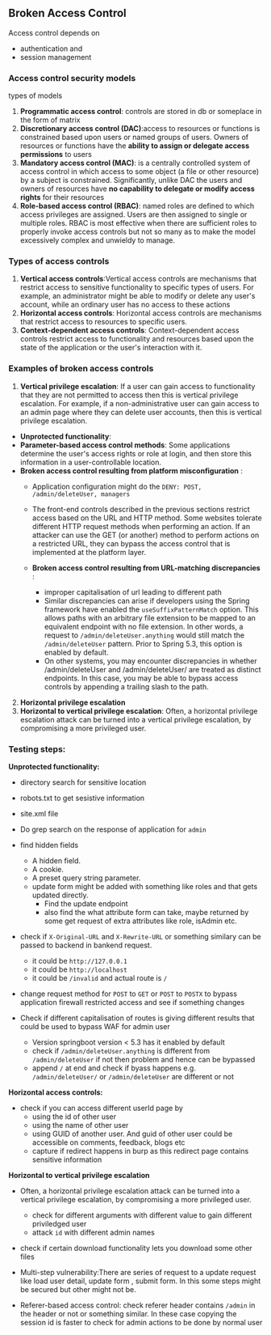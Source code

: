 ## Broken Access Control
Access control depends on 
- authentication and 
- session management

### Access control security models
types of models
1) **Programmatic access control**: controls are stored in db or someplace in the form of matrix
2) **Discretionary access control (DAC)**:access to resources or functions is constrained based upon users or named groups of users. Owners of resources or functions have the **ability to assign or delegate access permissions** to users
3) **Mandatory access control (MAC)**: is a centrally controlled system of access control in which access to some object (a file or other resource) by a subject is constrained. Significantly, unlike DAC the users and owners of resources have **no capability to delegate or modify access rights** for their resources
4) **Role-based access control (RBAC)**: named roles are defined to which access privileges are assigned. Users are then assigned to single or multiple roles. RBAC is most effective when there are sufficient roles to properly invoke access controls but not so many as to make the model excessively complex and unwieldy to manage. 

### Types of access controls
1) **Vertical access controls**:Vertical access controls are mechanisms that restrict access to sensitive functionality to specific types of users. For example, an administrator might be able to modify or delete any user's account, while an ordinary user has no access to these actions
2) **Horizontal access controls**: Horizontal access controls are mechanisms that restrict access to resources to specific users. 
3) **Context-dependent access controls**: Context-dependent access controls restrict access to functionality and resources based upon the state of the application or the user's interaction with it. 


### Examples of broken access controls
1) **Vertical privilege escalation**: If a user can gain access to functionality that they are not permitted to access then this is vertical privilege escalation. For example, if a non-administrative user can gain access to an admin page where they can delete user accounts, then this is vertical privilege escalation. 
- **Unprotected functionality**: 
- **Parameter-based access control methods**: Some applications determine the user's access rights or role at login, and then store this information in a user-controllable location. 
- **Broken access control resulting from platform misconfiguration** :
  - Application configuration might do the `DENY: POST, /admin/deleteUser, managers`
  - The front-end controls described in the previous sections restrict access based on the URL and HTTP method. Some websites tolerate different HTTP request methods when performing an action. If an attacker can use the GET (or another) method to perform actions on a restricted URL, they can bypass the access control that is implemented at the platform layer. 

  - **Broken access control resulting from URL-matching discrepancies**  : 
    - improper capitalisation of url leading to different path 
    - Similar discrepancies can arise if developers using the Spring framework have enabled the `useSuffixPatternMatch` option. This allows paths with an arbitrary file extension to be mapped to an equivalent endpoint with no file extension. In other words, a request to `/admin/deleteUser.anything` would still match the `/admin/deleteUser` pattern. Prior to Spring 5.3, this option is enabled by default. 
    - On other systems, you may encounter discrepancies in whether /admin/deleteUser and /admin/deleteUser/ are treated as distinct endpoints. In this case, you may be able to bypass access controls by appending a trailing slash to the path. 

2) **Horizontal privilege escalation**
3) **Horizontal to vertical privilege escalation**: Often, a horizontal privilege escalation attack can be turned into a vertical privilege escalation, by compromising a more privileged user.



### Testing steps:
**Unprotected functionality:** 
- directory search for sensitive location
- robots.txt to get sesistive information
- site.xml file
- Do grep search on the response of application for `admin`
- find hidden fields
  - A hidden field.
  - A cookie.
  - A preset query string parameter.
  - update form might be added with something like roles and that gets updated directly. 
    - Find the update endpoint
    - also find the what attribute form can take, maybe returned by some get request of extra attributes like role, isAdmin etc.
- check if `X-Original-URL` and `X-Rewrite-URL` or something similary can be passed to backend in bankend request.
    - it could be `http://127.0.0.1`
    - it could be `http://localhost`
    - it could be `/invalid` and actual route is `/`

- change request method for `POST` to `GET` or `POST` to `POSTX` to bypass application firewall restricted access and see if something changes
- Check if different capitalisation  of routes is giving different results that could be used to bypass WAF for admin user
  - Version springboot version < 5.3 has it enabled by default
  - check if  `/admin/deleteUser.anything` is different from `/admin/deleteUser` if not then problem and hence can be bypassed 
  - append `/` at end and check if byass happens e.g. `/admin/deleteUser/` or `/admin/deleteUser` are different or not

**Horizontal access controls:**
- check if you can access different userId page by
  - using the id of other user
  - using the name of other user
  - using GUID of another user. And guid of other user could be accessible on comments, feedback, blogs etc
  - capture if redirect happens in burp as this redirect page contains sensitive information

**Horizontal to vertical privilege escalation**
- Often, a horizontal privilege escalation attack can be turned into a vertical privilege escalation, by compromising a more privileged user.
  - check for different arguments with different value to gain different priviledged user
  - attack `id` with different admin names

- check if certain download functionality lets you download some other files
- Multi-step vulnerability:There are series of request to a update request like load user detail, update form , submit form. In this some steps might be secured but other might not be.
- Referer-based access control: check referer header contains `/admin` in the header or not or something similar. In these case copying the session id is faster to check for admin actions to be done by normal user